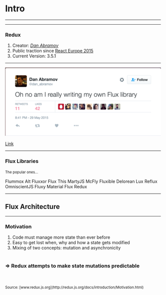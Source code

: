 <!-- .slide: data-background="img/background-orange-orig.jpg" -->

# Intro
---

<!-- .slide: data-state="flux" data-background-size="100%" data-background="img/redux-github.png" -->

---

### Redux
1. Creator: *[Dan Abramov](https://github.com/gaearon)*
1. Public traction since [React Europe 2015](https://www.react-europe.org/2015/2015.html)
1. Current Version: 3.5.1

---

![Twitter](img/dan_abranov_twitter.png)

[Link](https://twitter.com/dan_abramov/status/604356871722569728)

---

### Flux Libraries
<small>The popular ones...</small>

<div tagcloud large>
    Flummox
    Alt
    Fluxxor
    Flux This
    MartyJS
    McFly
    Fluxible
    Delorean
    Lux
    Reflux
    OmniscientJS
    Fluxy
    Material Flux
    Redux
 </div>

---

## Flux Architecture
<!-- .slide: data-state="flux" data-background-size="100%" data-background="img/flux-diagram-white-background.png" -->

---


### Motivation
1. Code must manage more state than ever before
1. Easy to get lost when, why and how a state gets modified
1. Mixing of two concepts: mutation and asynchronicity
<br><br>
### => Redux attempts to make state mutations predictable
<br>
<br>
<small>Source: [www.redux.js.org](http://redux.js.org/docs/introduction/Motivation.html)</small>
